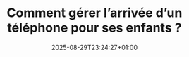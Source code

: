 ---
layout: post
title: "Comment gérer l’arrivée d’un téléphone pour ses enfants ?"
link: https://numeriqueethique.fr/ressources/fiches-pratiques/gerer_arrivee_du_telephone_pour_ses_enfants
author: ""
published_date: "14/08/2025"
description: "« Maman, papa, tous mes amis ont un téléphone, quand est-ce que je pourrais en avoir un ? » Si vous êtes parent, vous avez probablement entendu cette phrase de nombreuses fois… Il est possible que vous ayez pris l’habitude de lui prêter occasionnellement votre téléphone pour voir une photo de la famille, pour jouer à un jeu ou regarder une vidéo. Ensuite, les demandes se sont faites de plus en plus pressantes, les comparaisons avec les camarades de classe se sont multipliées, et les négociations ont commencé…
Si vous vous sentez dépassé par cette situation, rassurez-vous : c’est parfaitement normal ! L’acquisition du premier téléphone représente aujourd’hui un véritable rite de passage et une étape symbolique entre l’enfance et l’adolescence. Mais comment savoir si c’est le bon moment ? Comment choisir le bon appareil ? Et surtout, comment accompagner votre enfant dans cette découverte ? Suivez le guide !"
language: "fr"
categories: "articles"
tags: "famille numérique"
og-tags: "famille numérique"
date: "2025-08-29T23:24:27+01:00"
permalink: /:categories/:year/:month/:day/:title/
---